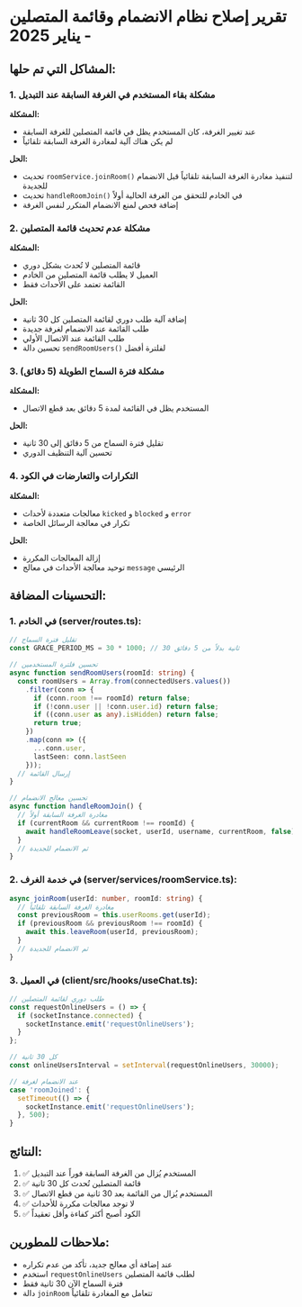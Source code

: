 # تقرير إصلاح نظام الانضمام وقائمة المتصلين - يناير 2025

## المشاكل التي تم حلها:

### 1. مشكلة بقاء المستخدم في الغرفة السابقة عند التبديل

**المشكلة:**
- عند تغيير الغرفة، كان المستخدم يظل في قائمة المتصلين للغرفة السابقة
- لم يكن هناك آلية لمغادرة الغرفة السابقة تلقائياً

**الحل:**
- تحديث `roomService.joinRoom()` لتنفيذ مغادرة الغرفة السابقة تلقائياً قبل الانضمام للجديدة
- تحديث `handleRoomJoin()` في الخادم للتحقق من الغرفة الحالية أولاً
- إضافة فحص لمنع الانضمام المتكرر لنفس الغرفة

### 2. مشكلة عدم تحديث قائمة المتصلين

**المشكلة:**
- قائمة المتصلين لا تُحدث بشكل دوري
- العميل لا يطلب قائمة المتصلين من الخادم
- القائمة تعتمد على الأحداث فقط

**الحل:**
- إضافة آلية طلب دوري لقائمة المتصلين كل 30 ثانية
- طلب القائمة عند الانضمام لغرفة جديدة
- طلب القائمة عند الاتصال الأولي
- تحسين دالة `sendRoomUsers()` لفلترة أفضل

### 3. مشكلة فترة السماح الطويلة (5 دقائق)

**المشكلة:**
- المستخدم يظل في القائمة لمدة 5 دقائق بعد قطع الاتصال

**الحل:**
- تقليل فترة السماح من 5 دقائق إلى 30 ثانية
- تحسين آلية التنظيف الدوري

### 4. التكرارات والتعارضات في الكود

**المشكلة:**
- معالجات متعددة لأحداث `kicked` و `blocked` و `error`
- تكرار في معالجة الرسائل الخاصة

**الحل:**
- إزالة المعالجات المكررة
- توحيد معالجة الأحداث في معالج `message` الرئيسي

## التحسينات المضافة:

### 1. في الخادم (server/routes.ts):
```typescript
// تقليل فترة السماح
const GRACE_PERIOD_MS = 30 * 1000; // 30 ثانية بدلاً من 5 دقائق

// تحسين فلترة المستخدمين
async function sendRoomUsers(roomId: string) {
  const roomUsers = Array.from(connectedUsers.values())
    .filter(conn => {
      if (conn.room !== roomId) return false;
      if (!conn.user || !conn.user.id) return false;
      if ((conn.user as any).isHidden) return false;
      return true;
    })
    .map(conn => ({
      ...conn.user,
      lastSeen: conn.lastSeen
    }));
  // إرسال القائمة
}

// تحسين معالج الانضمام
async function handleRoomJoin() {
  // مغادرة الغرفة السابقة أولاً
  if (currentRoom && currentRoom !== roomId) {
    await handleRoomLeave(socket, userId, username, currentRoom, false);
  }
  // ثم الانضمام للجديدة
}
```

### 2. في خدمة الغرف (server/services/roomService.ts):
```typescript
async joinRoom(userId: number, roomId: string) {
  // مغادرة الغرفة السابقة تلقائياً
  const previousRoom = this.userRooms.get(userId);
  if (previousRoom && previousRoom !== roomId) {
    await this.leaveRoom(userId, previousRoom);
  }
  // ثم الانضمام للجديدة
}
```

### 3. في العميل (client/src/hooks/useChat.ts):
```typescript
// طلب دوري لقائمة المتصلين
const requestOnlineUsers = () => {
  if (socketInstance.connected) {
    socketInstance.emit('requestOnlineUsers');
  }
};

// كل 30 ثانية
const onlineUsersInterval = setInterval(requestOnlineUsers, 30000);

// عند الانضمام لغرفة
case 'roomJoined': {
  setTimeout(() => {
    socketInstance.emit('requestOnlineUsers');
  }, 500);
}
```

## النتائج:

1. ✅ المستخدم يُزال من الغرفة السابقة فوراً عند التبديل
2. ✅ قائمة المتصلين تُحدث كل 30 ثانية
3. ✅ المستخدم يُزال من القائمة بعد 30 ثانية من قطع الاتصال
4. ✅ لا توجد معالجات مكررة للأحداث
5. ✅ الكود أصبح أكثر كفاءة وأقل تعقيداً

## ملاحظات للمطورين:

- عند إضافة أي معالج جديد، تأكد من عدم تكراره
- استخدم `requestOnlineUsers` لطلب قائمة المتصلين
- فترة السماح الآن 30 ثانية فقط
- دالة `joinRoom` تتعامل مع المغادرة تلقائياً